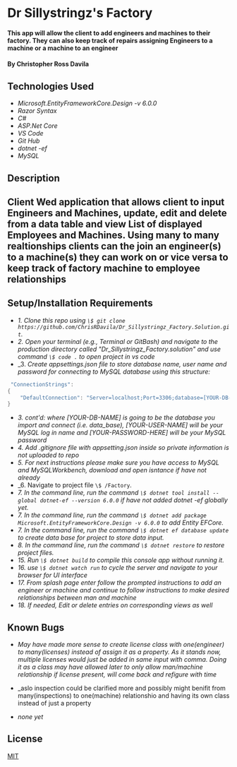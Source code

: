 # Dr Sillystringz's Factory

#### This app will allow the client to add engineers and machines to their factory. They can also keep track of repairs assigning Engineers to a machine or a machine to an engineer

#### By Christopher Ross Davila

## Technologies Used

* _Microsoft.EntityFrameworkCore.Design -v 6.0.0_
* _Razor Syntax_
* _C#_
* _ASP.Net Core_
* _VS Code_
* _Git Hub_
* _dotnet -ef_
* _MySQL_


## Description
## Client Wed application that allows client to input Engineers and Machines, update, edit and delete from a data table and view List of displayed Employees and Machines. Using many to many realtionships clients can the join an engineer(s) to a machine(s) they can work on or vice versa to keep track of factory machine to employee relationships

## Setup/Installation Requirements


* _1. Clone this repo using `\$ git clone https://github.com/ChrisRDavila/Dr_Sillystringz_Factory.Solution.git`._
* _2. Open your terminal (e.g., Terminal or GitBash) and navigate to the production directory called "Dr_Sillystringz_Factory.solution" and use command `\$ code .` to open project in vs code_
* _3. _Create appsettings.json file to store database name, user name and password for connecting to MySQL database using this structure:_
```cs
 "ConnectionStrings": 
{
    "DefaultConnection": "Server=localhost;Port=3306;database=[YOUR-DB-NAME];uid=[YOUR-USER-HERE];pwd=[YOUR-PASSWORD-HERE];"
}
```
* _3. cont'd: where [YOUR-DB-NAME] is going to be the database you import and connect (i.e. data_base), [YOUR-USER-NAME] will be your MySQL log in name and [YOUR-PASSWORD-HERE] will be your MySQL password_
* _4. Add .gitignore file with appsetting.json inside so private information is not uploaded to repo_
* _5. For next instructions please make sure you have access to MySQL and MySQLWorkbench, download and open isntance if have not already_
* _6. Navigate to project file `\$ /Factory`.
* _7. In the command line, run the command `\$ dotnet tool install --global dotnet-ef --version 6.0.0` if have not added dotnet -ef globally yet._
* _7. In the command line, run the command `\$ dotnet add package Microsoft.EntityFrameworkCore.Design -v 6.0.0` to add Entity EFCore._
* _7. In the command line, run the command `\$ dotnet ef database update` to create data base for project to store data input._
* _8. In the command line, run the command `\$ dotnet restore` to restore project files._
* _15. Run `\$ dotnet build` to compile this console app without running it._
* _16. use `\$ dotnet watch run` to cycle the server and navigate to your browser for UI interface_
* _17. From splash page enter follow the prompted instructions to add an engineer or machine and continue to follow instructions to make desired relationships between man and machine_
* _18. If needed, Edit or delete entries on corresponding views as well_


## Known Bugs

* _May have made more sense to create license class with one(engineer) to many(licenses) instead of assign it as a property.  As it stands now, multiple licenses would just be added in same input with comma.  Doing it as a class may have allowed later to only allow man/machine relationship if license present, will come back and refigure with time_
* _aslo inspection could be clarified more and possibly might benifit from many(inspections) to one(machine) relationshio and having its own class instead of just a property

* _none yet_
## License
[MIT](https://github.com/ChrisRDavila/Dr_Sillystringz_Factory.Solution/blob/main/License.txt)
